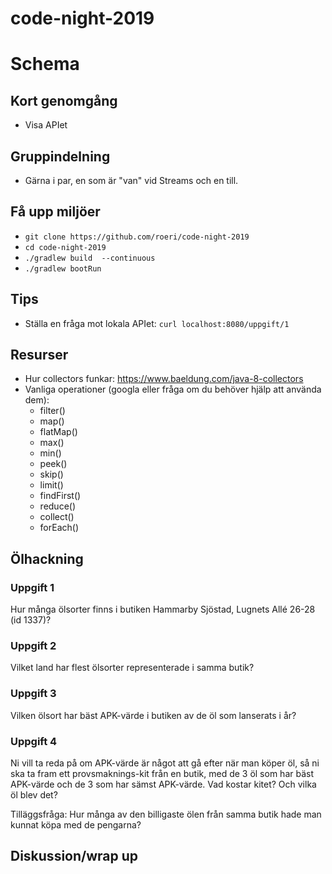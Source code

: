 
# code-night-2019

# Schema

## Kort genomgång
* Visa APIet

## Gruppindelning
* Gärna i par, en som är "van" vid Streams och en till.

## Få upp miljöer
* ```git clone https://github.com/roeri/code-night-2019```
* ```cd code-night-2019```
* ```./gradlew build  --continuous```
* ```./gradlew bootRun```

## Tips
* Ställa en fråga mot lokala APIet: ```curl localhost:8080/uppgift/1```

## Resurser
* Hur collectors funkar: https://www.baeldung.com/java-8-collectors
* Vanliga operationer (googla eller fråga om du behöver hjälp att använda dem):
  - filter()
  - map()
  - flatMap()
  - max()
  - min()
  - peek()
  - skip()
  - limit()
  - findFirst()
  - reduce()
  - collect()
  - forEach()

## Ölhackning

### Uppgift 1
Hur många ölsorter finns i butiken Hammarby Sjöstad, Lugnets Allé 26-28 (id 1337)?

### Uppgift 2
Vilket land har flest ölsorter representerade i samma butik?

### Uppgift 3
Vilken ölsort har bäst APK-värde i butiken av de öl som lanserats i år?

### Uppgift 4
Ni vill ta reda på om APK-värde är något att gå efter när man köper öl, så ni ska ta fram ett provsmaknings-kit från en butik, med de 3 öl som har bäst APK-värde och de 3 som har sämst APK-värde. Vad kostar kitet? Och vilka öl blev det?

Tilläggsfråga:
Hur många av den billigaste ölen från samma butik hade man kunnat köpa med de pengarna?

## Diskussion/wrap up
